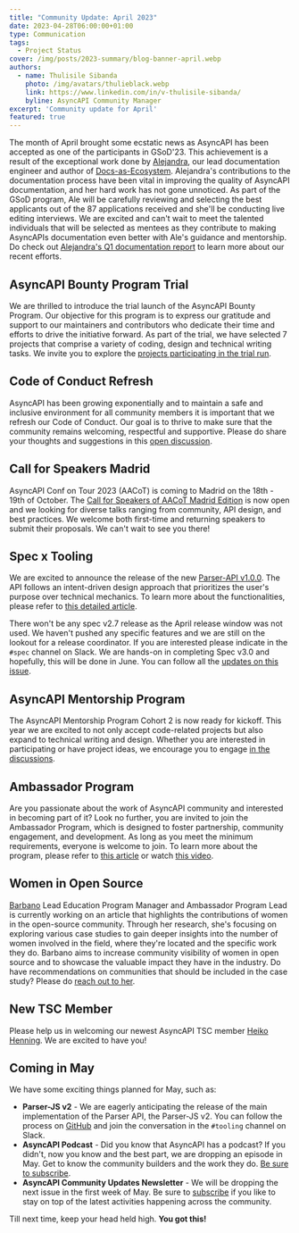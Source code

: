 ```yaml
---
title: "Community Update: April 2023"
date: 2023-04-28T06:00:00+01:00
type: Communication
tags:
  - Project Status
cover: /img/posts/2023-summary/blog-banner-april.webp
authors:
  - name: Thulisile Sibanda
    photo: /img/avatars/thulieblack.webp
    link: https://www.linkedin.com/in/v-thulisile-sibanda/
    byline: AsyncAPI Community Manager
excerpt: 'Community update for April'
featured: true
---
```


The month of April brought some ecstatic news as AsyncAPI has been accepted as one of the participants in GSoD'23. This achievement is a result of the exceptional work done by [Alejandra](https://www.linkedin.com/in/alejandra-quetzalli/), our lead documentation engineer and author of [Docs-as-Ecosystem](https://docsasecosystem.com/). Alejandra's contributions to the documentation process have been vital in improving the quality of AsyncAPI documentation, and her hard work has not gone unnoticed. As part of the GSoD program, Ale will be carefully reviewing and selecting the best applicants out of the 87 applications received and she'll be conducting live editing interviews. We are excited and can't wait to meet the talented individuals that will be selected as mentees as they contribute to making AsyncAPIs documentation even better with Ale's guidance and mentorship. Do check out [Alejandra's Q1 documentation report](https://www.asyncapi.com/blog/2023-Q1-docs-report) to learn more about our recent efforts.

## AsyncAPI Bounty Program Trial
We are thrilled to introduce the trial launch of the AsyncAPI Bounty Program. Our objective for this program is to express our gratitude and support to our maintainers and contributors who dedicate their time and efforts to drive the initiative forward. As part of the trial, we have selected 7 projects that comprise a variety of coding, design and technical writing tasks. We invite you to explore the [projects participating in the trial run](https://github.com/issues?q=is%3Aopen+org%3Aasyncapi+label%3A%22bounty%22).

## Code of Conduct Refresh
AsyncAPI has been growing exponentially and to maintain a safe and inclusive environment for all community members it is important that we refresh our Code of Conduct. Our goal is to thrive to make sure that the community remains welcoming, respectful and supportive. Please do share your thoughts and suggestions in this [open discussion](https://github.com/orgs/asyncapi/discussions/682).

## Call for Speakers Madrid 
AsyncAPI Conf on Tour 2023 (AACoT) is coming to Madrid on the 18th - 19th of October. The [Call for Speakers of AACoT Madrid Edition](https://sessionize.com/aacot-madrid/) is now open and we looking for diverse talks ranging from community, API design, and best practices. We welcome both first-time and returning speakers to submit their proposals. We can't wait to see you there!

## Spec x Tooling
We are excited to announce the release of the new [Parser-API v1.0.0](https://github.com/asyncapi/parser-api). The API follows an intent-driven design approach that prioritizes the user's purpose over technical mechanics. To learn more about the functionalities, please refer to [this detailed article](https://www.asyncapi.com/blog/intent-driven-api).

There won't be any spec v2.7 release as the April release window was not used. We haven't pushed any specific features and we are still on the lookout for a release coordinator. If you are interested please indicate in the `#spec` channel on Slack. We are hands-on in completing Spec v3.0 and hopefully, this will be done in June. You can follow all the [updates on this issue](https://github.com/asyncapi/spec/issues/691#issuecomment-1488873682).

## AsyncAPI Mentorship Program
The AsyncAPI Mentorship Program Cohort 2 is now ready for kickoff. This year we are excited to not only accept code-related projects but also expand to technical writing and design. Whether you are interested in participating or have project ideas, we encourage you to engage [in the discussions](https://github.com/orgs/asyncapi/discussions/689).

## Ambassador Program
Are you passionate about the work of AsyncAPI community and interested in becoming part of it? Look no further, you are invited to join the Ambassador Program, which is designed to foster partnership,  community engagement, and development. As long as you meet the minimum requirements, everyone is welcome to join. To learn more about the program, please refer to [this article](https://www.asyncapi.com/blog/asyncapi-ambassador-program) or watch [this video](https://youtu.be/3rg_7hIb9PQ).

## Women in Open Source
[Barbano](https://www.linkedin.com/in/barbano-gonzalez-moreno) Lead Education Program Manager and Ambassador Program Lead is currently working on an article that highlights the contributions of women in the open-source community. Through her research, she's focusing on exploring various case studies to gain deeper insights into the number of women involved in the field, where they're located and the specific work they do. Barbano aims to increase community visibility of women in open source and to showcase the valuable impact they have in the industry. Do have recommendations on communities that should be included in the case study? Please do [reach out to her](https://www.linkedin.com/in/barbano-gonzalez-moreno).

## New TSC Member
Please help us in welcoming our newest AsyncAPI TSC member [Heiko Henning](https://www.github.com/GreenRover). We are excited to have you!

## Coming in May
We have some exciting things planned for May, such as:

- **Parser-JS v2** - We are eagerly anticipating the release of the main implementation of the Parser API, the Parser-JS v2. You can follow the process on [GitHub](https://github.com/asyncapi/parser-js/issues/585) and join the conversation in the `#tooling` channel on Slack.
- **AsyncAPI Podcast** - Did you know that AsyncAPI has a podcast? If you didn't, now you know and the best part, we are dropping an episode in May. Get to know the community builders and the work they do. [Be sure to subscribe](https://open.spotify.com/show/73BrcNwJ5ZI9ygR8nfElZi).
- **AsyncAPI Community Updates Newsletter** - We will be dropping the next issue in the first week of May. Be sure to [subscribe](https://www.asyncapi.com/newsletter) if you like to stay on top of the latest activities happening across the community.

Till next time, keep your head held high. **You got this!**